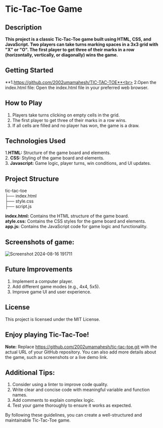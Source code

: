 # Tic-Tac-Toe Game


## Description
**This project is a classic Tic-Tac-Toe game built using HTML, CSS, and JavaScript. Two players can take turns marking spaces in a 3x3 grid with "X" or "O". The first player to get three of their marks in a row (horizontally, vertically, or diagonally) wins the game.**

## Getting Started
**1.https://github.com/2002umamahesh/TIC-TAC-TOE**<br>
2.Open the index.html file: Open the index.html file in your preferred web browser.

## How to Play

1. Players take turns clicking on empty cells in the grid.<br>
2. The first player to get three of their marks in a row wins.<br>
3. If all cells are filled and no player has won, the game is a draw.<br>

## Technologies Used

1.**HTML:** Structure of the game board and elements.<br>
2. **CSS:**  Styling of the game board and elements.<br>
3. **Javascript:** Game logic, player turns, win conditions, and UI updates.<br>

## Project Structure

tic-tac-toe<br>
├── index.html<br>
├── style.css<br>
├── script.js<br>

**index.html:** Contains the HTML structure of the game board.<br>
**atyle.css:** Contains the CSS styles for the game board and elements.<br>
**app.js:** Contains the JavaScript code for game logic and functionality.<br>

## Screenshots of game:
![Screenshot 2024-08-16 191711](https://github.com/user-attachments/assets/bd3c437c-6d6f-495d-b822-06b46799d3ff)



## Future Improvements

1. Implement a computer player.
2. Add different game modes (e.g., 4x4, 5x5).
3. Improve game UI and user experience.

## License

This project is licensed under the MIT License.

## Enjoy playing Tic-Tac-Toe!
**Note:**  Replace https://github.com/2002umamahesh/tic-tac-toe.git with the actual URL of your GitHub repository. You can also add more details about the game, such as screenshots or a live demo link.

## Additional Tips:

1. Consider using a linter to improve code quality.<br>
2. Write clear and concise code with meaningful variable and function names.<br>
3. Add comments to explain complex logic.<br>
4. Test your game thoroughly to ensure it works as expected.<br>

By following these guidelines, you can create a well-structured and maintainable Tic-Tac-Toe game.


